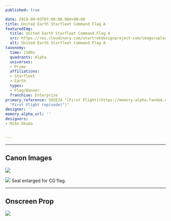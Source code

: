 ```yaml
---
published: true

date: 2019-09-03T07:00:00.000+00:00
title: United Earth Starfleet Command Flag A
featuredImg:
  title: United Earth Starfleet Command Flag A
  src: https://res.cloudinary.com/startrekdesignproject-com/image/upload/v1567535101/UnitedEarthStarfleetCommandFlag.png
  alt: United Earth Starfleet Command Flag A
taxonomy:
  time: 2100s
  quadrants: Alpha
  universes:
  - Prime
  affiliations:
  - Starfleet
  - Earth
  types:
  - Flag/Banner
  franchise: Enterprise
primary_reference: S02E24 "[First Flight](https://memory-alpha.fandom.com/wiki/First_Flight
  "First Flight (episode)")"
designer: ''
memory_alpha_url: ''
designers:
- Mike Okuda


---
```

___
## Canon Images

![](https://res.cloudinary.com/startrekdesignproject-com/image/upload/v1567535101/ENT-2x24-UnitedEarthStarfleetCommandFlag2.jpg)


![](https://res.cloudinary.com/startrekdesignproject-com/image/upload/v1567535101/UEStarfleetCommandFlag.jpg) Seal enlarged for CG flag. 

___
## Onscreen Prop

![](https://res.cloudinary.com/startrekdesignproject-com/image/upload/v1567535101/UEStarfleetCommandFlag_Prop.jpg)